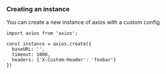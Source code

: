 ### Creating an instance

You can create a new instance of axios with a custom config

```
import axios from 'axios';

const instance = axios.create({
  baseURL: '',
  timeout: 1000,
  headers: {'X-Custom-Header': 'foobar'}
})
```
